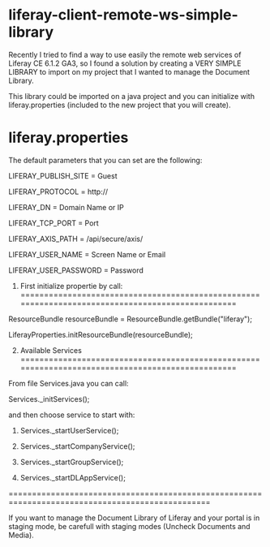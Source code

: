 liferay-client-remote-ws-simple-library
=======================================

Recently I tried to find a way to use easily the remote web services of Liferay CE 6.1.2 GA3, so I found a solution by creating a VERY SIMPLE LIBRARY to import on my project that I wanted to manage the Document Library.

This library could be imported on a java project and you can initialize with liferay.properties (included to the new project that you will create).



liferay.properties
=================================================================================================

The default parameters that you can set are the following:

LIFERAY_PUBLISH_SITE = Guest

LIFERAY_PROTOCOL = http://

LIFERAY_DN = Domain Name or IP

LIFERAY_TCP_PORT = Port

LIFERAY_AXIS_PATH = /api/secure/axis/

LIFERAY_USER_NAME = Screen Name or Email

LIFERAY_USER_PASSWORD = Password


1) First initialize propertie by call:
=================================================================================================

ResourceBundle resourceBundle = ResourceBundle.getBundle("liferay");

LiferayProperties.initResourceBundle(resourceBundle);

2) Available Services
=================================================================================================

From file Services.java you can call:

Services._initServices();

and then choose service to start with:

1) Services._startUserService();

2) Services._startCompanyService();

3) Services._startGroupService();

4) Services._startDLAppService();

=================================================================================================

If you want to manage the Document Library of Liferay and your portal is in staging mode, be carefull with staging modes (Uncheck Documents and Media).


